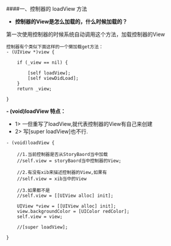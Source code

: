 
####一、控制器的 loadView 方法

- **控制器的View是怎么加载的，什么时候加载的？**

第一次使用控制器的时候系统自动调用这个方法，加载控制器的View
```objc
控制器有个类似下面这样的一个懒加载get方法：
- (UIView *)view {

    if (_view == nil) {

        [self loadView];
        [self viewDidLoad];
    }
    return _view;

}

```


**- (void)loadView 特点：**
- 1> 一但重写了loadView,就代表控制器的View有自己来创建
- 2> 写[super loadView]也不行.

```objc
- (void)loadView {
    
    //1.当前控制器是否从StoryBaord当中加载
    //self.view = storyBaord当中控制器的View;
    
    //2.有没有xib来描述控制器的View,如果有
    //self.view = xib当中的View
    
    //3.如果都不是
    //self.view = [[UIView alloc] init];
    
    UIView *view = [[UIView alloc] init];
    view.backgroundColor = [UIColor redColor];
    self.view = view;
    
    //[super loadView];
    
}

```
